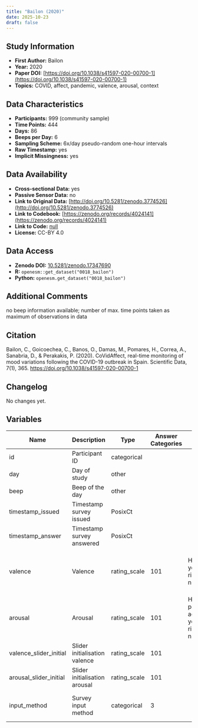 ```yaml
---
title: "Bailon (2020)"
date: 2025-10-23
draft: false
---
```



## Study Information

- **First Author:** Bailon
- **Year:** 2020
- **Paper DOI:** [https://doi.org/10.1038/s41597-020-00700-1](https://doi.org/10.1038/s41597-020-00700-1)
- **Topics:** COVID, affect, pandemic, valence, arousal, context

## Data Characteristics

- **Participants:** 999 (community sample)
- **Time Points:** 444
- **Days:** 86
- **Beeps per Day:** 6
- **Sampling Scheme:** 6x/day pseudo-random one-hour intervals
- **Raw Timestamp:** yes
- **Implicit Missingness:** yes

## Data Availability

- **Cross-sectional Data:** yes
- **Passive Sensor Data:** no
- **Link to Original Data:** [http://doi.org/10.5281/zenodo.3774526](http://doi.org/10.5281/zenodo.3774526)
- **Link to Codebook:** [https://zenodo.org/records/4024141](https://zenodo.org/records/4024141)
- **Link to Code:** [null](null)
- **License:** CC-BY 4.0

## Data Access

- **Zenodo DOI:** [10.5281/zenodo.17347690](https://doi.org/10.5281/zenodo.17347690)
- **R:** `openesm::get_dataset("0018_bailon")`
- **Python:** `openesm.get_dataset("0018_bailon")`

## Additional Comments

no beep information available; number of max. time points taken as maximum of observations in data


## Citation

Bailon, C., Goicoechea, C., Banos, O., Damas, M., Pomares, H., Correa, A., Sanabria, D., & Perakakis, P. (2020). CoVidAffect, real-time monitoring of mood variations following the COVID-19 outbreak in Spain. Scientific Data, 7(1), 365. https://doi.org/10.1038/s41597-020-00700-1




## Changelog

No changes yet.

## Variables

| Name | Description | Type | Answer Categories | Details | Labels | Transformation | Source | Assessment Type | Construct | Comments |
|------|-------------|------|------------------|---------|--------|----------------|--------|----------------|----------|----------|
| id | Participant ID | categorical |  |  |  |  |  | ESM |  |  |
| day | Day of study | other |  |  |  |  |  | ESM |  |  |
| beep | Beep of the day | other |  |  |  |  |  | ESM |  |  |
| timestamp_issued | Timestamp survey issued | PosixCt |  |  |  |  |  | ESM |  |  |
| timestamp_answer | Timestamp survey answered | PosixCt |  |  |  |  |  | ESM |  |  |
| valence | Valence | rating_scale | 101 | How do you feel right now? | -50 = Very bad<br>50 = Very good |  | the Feeling Scale <br>(https://doi.org/10.1123/jsep.11.3.304) | ESM | valence, affect |  |
| arousal | Arousal | rating_scale | 101 | How physically active do you feel right now? | 0 = Not active<br>100 = Active |  | the Felt Arousal Scale<br>(https://doi.org/10.1123/jsep.11.3.304) | ESM | arousal, affect |  |
| valence_slider_initial | Slider initialisation valence | rating_scale | 101 |  |  |  |  | ESM | slider, measurement |  |
| arousal_slider_initial | Slider initialisation arousal | rating_scale | 101 |  |  |  |  | ESM | slider, measurement |  |
| input_method | Survey input method | categorical | 3 |  | One of {‘App’, ‘Web’, ‘Both’} |  |  | ESM |  |  |
